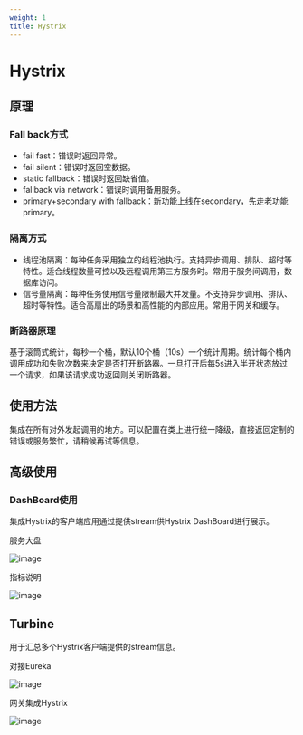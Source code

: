 ```yaml
---
weight: 1
title: Hystrix
---
```


# Hystrix

## 原理

### Fall back方式

- fail fast：错误时返回异常。
- fail silent：错误时返回空数据。
- static fallback：错误时返回缺省值。
- fallback via network：错误时调用备用服务。
- primary+secondary with fallback：新功能上线在secondary，先走老功能primary。

### 隔离方式

- 线程池隔离：每种任务采用独立的线程池执行。支持异步调用、排队、超时等特性。适合线程数量可控以及远程调用第三方服务时。常用于服务间调用，数据库访问。
- 信号量隔离：每种任务使用信号量限制最大并发量。不支持异步调用、排队、超时等特性。适合高扇出的场景和高性能的内部应用。常用于网关和缓存。

### 断路器原理

基于滚筒式统计，每秒一个桶，默认10个桶（10s）一个统计周期。统计每个桶内调用成功和失败次数来决定是否打开断路器。一旦打开后每5s进入半开状态放过一个请求，如果该请求成功返回则关闭断路器。

## 使用方法

集成在所有对外发起调用的地方。可以配置在类上进行统一降级，直接返回定制的错误或服务繁忙，请稍候再试等信息。


## 高级使用

### DashBoard使用

集成Hystrix的客户端应用通过提供stream供Hystrix DashBoard进行展示。

服务大盘

![image](/images/tolerance/turbine3.png)

指标说明

![image](/images/tolerance/turbine4.png)


## Turbine

用于汇总多个Hystrix客户端提供的stream信息。

对接Eureka

![image](/images/tolerance/turbine1.png)

网关集成Hystrix

![image](/images/tolerance/turbine2.png)


